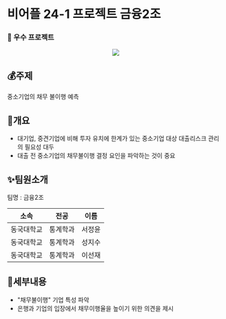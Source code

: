 # 비어플 24-1 프로젝트 금융2조

### 🥇 우수 프로젝트
<p align="center">
  <img src="https://github.com/user-attachments/assets/52b6d732-8af0-409a-a780-05c94a675a17">

## 💰주제
중소기업의 채무 불이행 예측

## 🐶개요
- 대기업, 중견기업에 비해 투자 유치에 한계가 있는 중소기업 대상 대출리스크 관리의 필요성 대두
- 대출 전 중소기업의 채무불이행 결정 요인을 파악하는 것이 중요

## ✨팀원소개
<p> 팀명 : 금융2조 </p>

|    소속    |   전공  |  이름  |
| :--------: | :-----: | :----: |
| 동국대학교 | 통계학과 | 서정윤 |
| 동국대학교 | 통계학과 | 성지수 |
| 동국대학교 | 통계학과 | 이선재 |

## 📌세부내용
- "채무불이행" 기업 특성 파악
- 은행과 기업의 입장에서 채무이행율을 높이기 위한 의견을 제시
